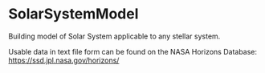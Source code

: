 # SolarSystemModel
Building model of Solar System applicable to any stellar system. 

Usable data in text file form can be found on the NASA Horizons Database: https://ssd.jpl.nasa.gov/horizons/
